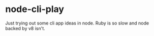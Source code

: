 # node-cli-play
Just trying out some cli app ideas in node.  Ruby is so slow and node backed by v8 isn't.
